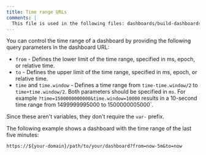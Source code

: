 ```yaml
---
title: Time range URLs
comments: |
  This file is used in the following files: dashboards/build-dashboards/create-dashboard-url-variables/index.md, dashboards/use-dashboards/index.md
---
```


You can control the time range of a dashboard by providing the following query parameters in the dashboard URL:

- `from` - Defines the lower limit of the time range, specified in ms, epoch, or relative time.
- `to` - Defines the upper limit of the time range, specified in ms, epoch, or relative time.
- `time` and `time.window` - Defines a time range from `time-time.window/2` to `time+time.window/2`. Both parameters should be specified in `ms`. For example `?time=1500000000000&time.window=10000` results in a 10-second time range from 1499999995000 to 1500000005000`.

Since these aren't variables, they don't require the `var-` prefix.

The following example shows a dashboard with the time range of the last five minutes:

```
https://${your-domain}/path/to/your/dashboard?from=now-5m&to=now
```
